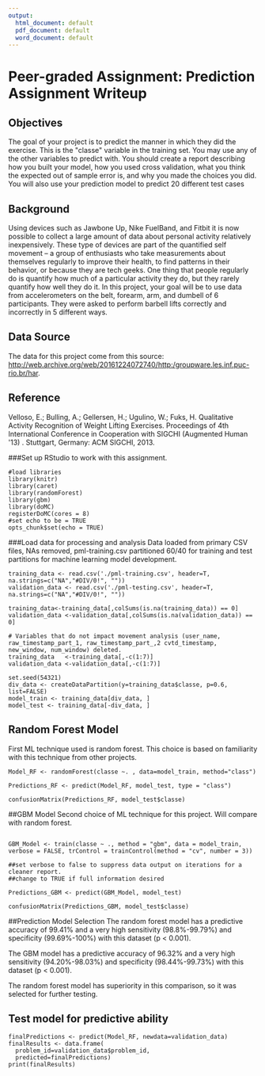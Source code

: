 ```yaml
---
output:
  html_document: default
  pdf_document: default
  word_document: default
---
```

# Peer-graded Assignment: Prediction Assignment Writeup


## Objectives
The goal of your project is to predict the manner in which they did the exercise. This is the "classe" variable in the training set. You may use any of the other variables to predict with. You should create a report describing how you built your model, how you used cross validation, what you think the expected out of sample error is, and why you made the choices you did. You will also use your prediction model to predict 20 different test cases

## Background
Using devices such as Jawbone Up, Nike FuelBand, and Fitbit it is now possible to collect a large amount of data about personal activity relatively inexpensively. These type of devices are part of the quantified self movement – a group of enthusiasts who take measurements about themselves regularly to improve their health, to find patterns in their behavior, or because they are tech geeks. One thing that people regularly do is quantify how much of a particular activity they do, but they rarely quantify how well they do it. In this project, your goal will be to use data from accelerometers on the belt, forearm, arm, and dumbell of 6 participants. They were asked to perform barbell lifts correctly and incorrectly in 5 different ways. 

## Data Source
The data for this project come from this source: http://web.archive.org/web/20161224072740/http:/groupware.les.inf.puc-rio.br/har.

## Reference
Velloso, E.; Bulling, A.; Gellersen, H.; Ugulino, W.; Fuks, H. Qualitative Activity Recognition of Weight Lifting Exercises. Proceedings of 4th International Conference in Cooperation with SIGCHI (Augmented Human '13) . Stuttgart, Germany: ACM SIGCHI, 2013. 

###Set up RStudio to work with this assignment.
```{r}
#load libraries
library(knitr)
library(caret)
library(randomForest)
library(gbm)
library(doMC)
registerDoMC(cores = 8)
#set echo to be = TRUE
opts_chunk$set(echo = TRUE)
```


###Load data for processing and analysis
Data loaded from primary CSV files, NAs removed, pml-training.csv partitioned 60/40 for training and test partitions for machine learning model development.
```{r}
training_data <- read.csv('./pml-training.csv', header=T, na.strings=c("NA","#DIV/0!", ""))
validation_data <- read.csv('./pml-testing.csv', header=T, na.strings=c("NA","#DIV/0!", ""))

training_data<-training_data[,colSums(is.na(training_data)) == 0]
validation_data <-validation_data[,colSums(is.na(validation_data)) == 0]

# Variables that do not impact movement analysis (user_name, raw_timestamp_part_1, raw_timestamp_part_,2 cvtd_timestamp, new_window, num_window) deleted.
training_data   <-training_data[,-c(1:7)]
validation_data <-validation_data[,-c(1:7)]

set.seed(54321)
div_data <- createDataPartition(y=training_data$classe, p=0.6, list=FALSE)
model_train <- training_data[div_data, ]
model_test <- training_data[-div_data, ]
```


## Random Forest Model
First ML technique used is random forest.  This choice is based on familiarity with this technique from other projects.
```{r}
Model_RF <- randomForest(classe ~. , data=model_train, method="class")

Predictions_RF <- predict(Model_RF, model_test, type = "class")

confusionMatrix(Predictions_RF, model_test$classe)
```


##GBM Model
Second choice of ML technique for this project.  Will compare with random forest.
```{r}

GBM_Model <- train(classe ~ ., method = "gbm", data = model_train, verbose = FALSE, trControl = trainControl(method = "cv", number = 3))

##set verbose to false to suppress data output on iterations for a cleaner report.
##change to TRUE if full information desired

Predictions_GBM <- predict(GBM_Model, model_test)

confusionMatrix(Predictions_GBM, model_test$classe)
```

##Prediction Model Selection
The random forest model has a predictive accuracy of 99.41% and a very high sensitivity (98.8%-99.79%) and specificity (99.69%-100%) with this dataset (p < 0.001).

The GBM model has a predictive accuracy of 96.32% and a very high sensitivity (94.20%-98.03%) and specificity (98.44%-99.73%) with this dataset (p < 0.001).

The random forest model has superiority in this comparison, so it was selected for further testing.  

## Test model for predictive ability
```{r}
finalPredictions <- predict(Model_RF, newdata=validation_data)
finalResults <- data.frame(
  problem_id=validation_data$problem_id,
  predicted=finalPredictions)
print(finalResults)
```